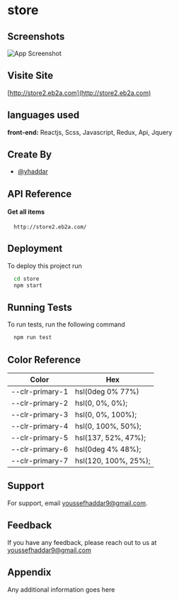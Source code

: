 

# store



## Screenshots

![App Screenshot](https://www11.0zz0.com/2023/02/17/22/702384907.png)


## Visite Site

[http://store2.eb2a.com](http://store2.eb2a.com)


## languages used

**front-end:** Reactjs, Scss, Javascript, Redux, Api, Jquery

##  Create  By

 - [@yhaddar](https://www.instagram.com/yusef_haddar/?hl=fr)


## API Reference

#### Get all items

```http
  http://store2.eb2a.com/
```


## Deployment

To deploy this project run

```bash
  cd store
  npm start
```


## Running Tests

To run tests, run the following command

```bash
  npm run test
```

## Color Reference

| Color             | Hex                                                                |
| ----------------- | ------------------------------------------------------------------ |
| --clr-primary-1 | hsl(0deg 0% 77%) |
| --clr-primary-2 | hsl(0, 0%, 0%); |
| --clr-primary-3 | hsl(0, 0%, 100%); |
| --clr-primary-4 | hsl(0, 100%, 50%); |
| --clr-primary-5 | hsl(137, 52%, 47%); |
| --clr-primary-6 | hsl(0deg 4% 48%); |
| --clr-primary-7 | hsl(120, 100%, 25%); |



## Support

For support, email youssefhaddar9@gmail.com.


## Feedback

If you have any feedback, please reach out to us at youssefhaddar9@gmail.com


## Appendix

Any additional information goes here

